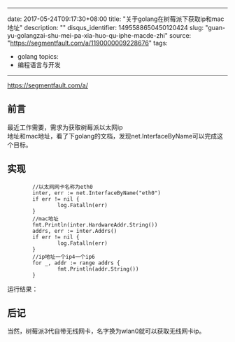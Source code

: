 
---
date: 2017-05-24T09:17:30+08:00
title: "关于golang在树莓派下获取ip和mac地址"
description: ""
disqus_identifier: 1495588650450120424
slug: "guan-yu-golangzai-shu-mei-pa-xia-huo-qu-iphe-macde-zhi"
source: "https://segmentfault.com/a/1190000009228676"
tags: 
- golang 
topics:
- 编程语言与开发
---

https://segmentfault.com/a/

前言
----

最近工作需要，需求为获取树莓派以太网ip\
地址和mac地址，看了下golang的文档，发现net.InterfaceByName可以完成这个目标。

实现
----

            //以太网网卡名称为eth0
            inter, err := net.InterfaceByName("eth0")
            if err != nil {
                    log.Fatalln(err)
            }
            //mac地址
            fmt.Println(inter.HardwareAddr.String())
            addrs, err := inter.Addrs()
            if err != nil {
                    log.Fatalln(err)
            }
            //ip地址一个ip4一个ip6
            for _, addr := range addrs {
                    fmt.Println(addr.String())
            }

运行结果：

后记
----

当然，树莓派3代自带无线网卡，名字换为wlan0就可以获取无线网卡ip。


